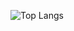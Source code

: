 ![Top Langs](https://github-readme-stats.vercel.app/api/top-langs/?username=jafarm83&layout=compact&theme=merko)
